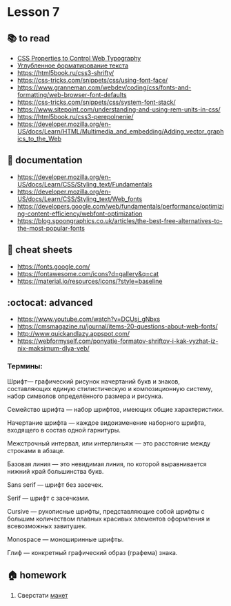 
# Lesson 7

<!-- ## :computer: to do -->

## :books: to read
* [CSS Properties to Control Web Typography](https://www.sitepoint.com/css-properties-to-control-web-typography/?utm_source=%D0%9F%D0%BE%D0%BB%D0%B5%D0%B7%D0%BD%D0%B0%D1%8F+%D1%80%D0%B0%D1%81%D1%81%D1%8B%D0%BB%D0%BA%D0%B0&utm_campaign=f33c40f378-hamail_15092015&utm_medium=email&utm_term=0_a75c235315-f33c40f378-159770897)
* [Углубленное форматирование текста](https://developer.mozilla.org/ru/docs/Learn/HTML/%D0%92%D0%B2%D0%B5%D0%B4%D0%B5%D0%BD%D0%B8%D0%B5_%D0%B2_HTML/Advanced_text_formatting)
* https://html5book.ru/css3-shrifty/
* https://css-tricks.com/snippets/css/using-font-face/
* https://www.granneman.com/webdev/coding/css/fonts-and-formatting/web-browser-font-defaults
* https://css-tricks.com/snippets/css/system-font-stack/
* https://www.sitepoint.com/understanding-and-using-rem-units-in-css/
* https://html5book.ru/css3-perepolnenie/
* https://developer.mozilla.org/en-US/docs/Learn/HTML/Multimedia_and_embedding/Adding_vector_graphics_to_the_Web

## :notebook: documentation
* https://developer.mozilla.org/en-US/docs/Learn/CSS/Styling_text/Fundamentals
* https://developer.mozilla.org/en-US/docs/Learn/CSS/Styling_text/Web_fonts
* https://developers.google.com/web/fundamentals/performance/optimizing-content-efficiency/webfont-optimization
* https://blog.spoongraphics.co.uk/articles/the-best-free-alternatives-to-the-most-popular-fonts

## :pushpin: cheat sheets
* https://fonts.google.com/
* https://fontawesome.com/icons?d=gallery&q=cat
* https://material.io/resources/icons/?style=baseline

## :octocat: advanced
* https://www.youtube.com/watch?v=DCUsj_gNbxs
* https://cmsmagazine.ru/journal/items-20-questions-about-web-fonts/
* http://www.quickandlazy.appspot.com/
* https://webformyself.com/ponyatie-formatov-shriftov-i-kak-vyzhat-iz-nix-maksimum-dlya-veb/


### Термины:

Шрифт— графический рисунок начертаний букв и знаков, составляющих единую стилистическую и композиционную систему, набор символов определённого размера и рисунка.

Семейство шрифта — набор шрифтов, имеющих общие характеристики.

Начертание шрифта — каждое видоизменение наборного шрифта, входящего в состав одной гарнитуры.

Межстрочный интервал, или интерлиньяж — это расстояние между строками в абзаце.

Базовая линия — это невидимая линия, по которой выравнивается нижний край большинства букв.

Sans serif — шрифт без засечек.

Serif — шрифт с засечками.

Cursive — рукописные шрифты, представляющие собой шрифты с большим количеством плавных красивых элементов оформления и всевозможных завитушек.

Monospace — моноширинные шрифты.

Глиф — конкретный графический образ (графема) знака.

## :house: homework
1. Сверстати [макет](./hm/day25.psd)

<!-- ## :muscle: practice -->

  
<!-- ## :nerd_face: in addition
